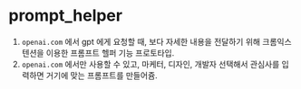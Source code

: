 # prompt_helper

1. `openai.com` 에서 gpt 에게 요청할 때, 보다 자세한 내용을 전달하기 위해 크롬익스텐션을 이용한 프롬프트 헬퍼 기능 프로토타입.
2. `openai.com` 에서만 사용할 수 있고, 마케터, 디자인, 개발자 선택해서 관심사를 입력하면 거기에 맞는 프롬프트를 만들어쥼.
